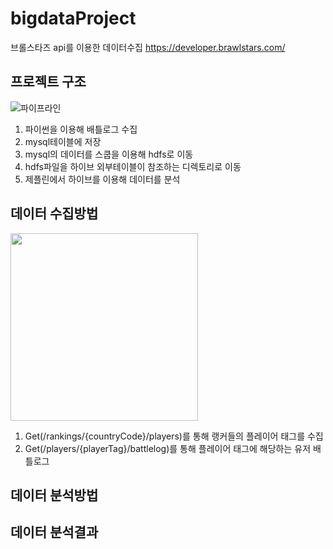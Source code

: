 # bigdataProject

브롤스타즈 api를 이용한 데이터수집
https://developer.brawlstars.com/


## 프로젝트 구조

![파이프라인](https://user-images.githubusercontent.com/33508257/70376851-f5321680-1950-11ea-8ef0-c9e69fa2a98e.jpeg)

1. 파이썬을 이용해 배틀로그 수집
2. mysql테이블에 저장
3. mysql의 데이터를 스쿱을 이용해 hdfs로 이동
4. hdfs파일을 하이브 외부테이블이 참조하는 디렉토리로 이동
5. 제플린에서 하이브를 이용해 데이터를 분석

## 데이터 수집방법

<img src="https://user-images.githubusercontent.com/33508257/83154171-c5630f00-a13a-11ea-8159-60931fef1d37.png" width="300" height="300">

1. Get(/rankings/{countryCode}/players)를 통해 랭커들의 플레이어 태그를 수집
2. Get(/players/{playerTag}/battlelog)를 통해 플레이어 태그에 해당하는 유저 배틀로그

## 데이터 분석방법


## 데이터 분석결과

